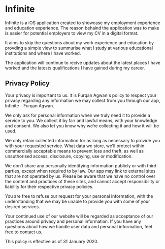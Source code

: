 #  Infinite

Infinite is a iOS application created to showcase my employment experience and education experience. The reason behaind the application was to make is easier for potential employers to view my CV in a digital format. 

It aims to skip the questions about my work experience and education by provding a simple view to summurise what I study at various educational institutions and where I have worked.

The application will continue to recive updates about the latest places I have worked and the latests qualifications I have gained during my career.


## Privacy Policy

Your privacy is important to us. It is Furqan Agwan's policy to respect your privacy regarding any information we may collect from you through our app, Infinite - Furqan Agwan.

We only ask for personal information when we truly need it to provide a service to you. We collect it by fair and lawful means, with your knowledge and consent. We also let you know why we’re collecting it and how it will be used.

We only retain collected information for as long as necessary to provide you with your requested service. What data we store, we’ll protect within commercially acceptable means to prevent loss and theft, as well as unauthorised access, disclosure, copying, use or modification.

We don’t share any personally identifying information publicly or with third-parties, except when required to by law.
Our app may link to external sites that are not operated by us. Please be aware that we have no control over the content and practices of these sites, and cannot accept responsibility or liability for their respective privacy policies.

You are free to refuse our request for your personal information, with the understanding that we may be unable to provide you with some of your desired services.

Your continued use of our website will be regarded as acceptance of our practices around privacy and personal information. If you have any questions about how we handle user data and personal information, feel free to contact us.

This policy is effective as of 31 January 2020.

